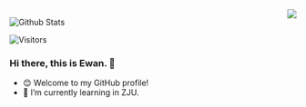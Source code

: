 <img align='right' src="https://github-readme-stats.vercel.app/api?username=Ewan-K&hide_border=true&show_icons=true&theme=radical)">

![Github Stats](https://github-readme-stats.vercel.app/api?username=Ewan-K&show_icons=true&hide_border=true&theme=dracula)

![Visitors](https://visitor-badge.laobi.icu/badge?page_id=Ewan-K)


### Hi there, this is Ewan. 👋
- 😊 Welcome to my GitHub profile!
- 🌱 I’m currently learning in ZJU.

